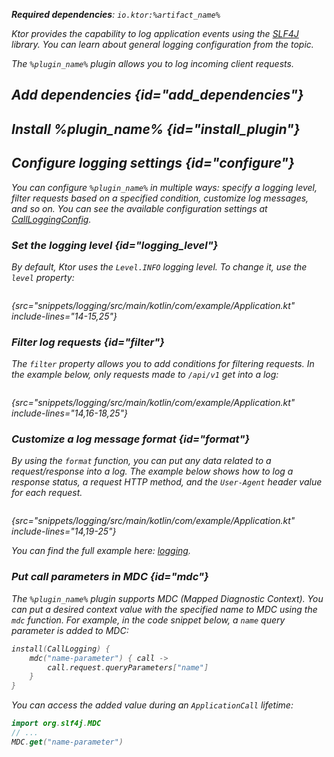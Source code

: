 [//]: # (title: Call logging)

<show-structure for="chapter" depth="2"/>

<var name="plugin_name" value="CallLogging"/>
<var name="package_name" value="io.ktor.server.plugins.callloging"/>
<var name="artifact_name" value="ktor-server-call-logging"/>

<tldr>
<p>
<b>Required dependencies</b>: <code>io.ktor:%artifact_name%</code>
</p>
<var name="example_name" value="logging"/>
<include from="lib.topic" element-id="download_example"/>
<include from="lib.topic" element-id="native_server_not_supported"/>
</tldr>

Ktor provides the capability to log application events using the [SLF4J](http://www.slf4j.org/) library. You can learn about general logging configuration from the [](server-logging.md) topic.

The `%plugin_name%` plugin allows you to log incoming client requests.


## Add dependencies {id="add_dependencies"}

<include from="lib.topic" element-id="add_ktor_artifact_intro"/>
<include from="lib.topic" element-id="add_ktor_artifact"/>


## Install %plugin_name% {id="install_plugin"}

<include from="lib.topic" element-id="install_plugin"/>


## Configure logging settings {id="configure"}
You can configure `%plugin_name%` in multiple ways: specify a logging level, filter requests based on a specified condition, customize log messages, and so on. You can see the available configuration settings at [CallLoggingConfig](https://api.ktor.io/ktor-server/ktor-server-plugins/ktor-server-call-logging/io.ktor.server.plugins.callloging/-call-logging-config/index.html).
### Set the logging level {id="logging_level"}
By default, Ktor uses the `Level.INFO` logging level. To change it, use the `level` property:
```kotlin
```
{src="snippets/logging/src/main/kotlin/com/example/Application.kt" include-lines="14-15,25"}

### Filter log requests {id="filter"}
The `filter` property allows you to add conditions for filtering requests. In the example below, only requests made to `/api/v1` get into a log:
```kotlin
```
{src="snippets/logging/src/main/kotlin/com/example/Application.kt" include-lines="14,16-18,25"}

### Customize a log message format {id="format"}
By using the `format` function, you can put any data related to a request/response into a log. The example below shows how to log a response status, a request HTTP method, and the `User-Agent` header value for each request.

```kotlin
```
{src="snippets/logging/src/main/kotlin/com/example/Application.kt" include-lines="14,19-25"}

You can find the full example here: [logging](https://github.com/ktorio/ktor-documentation/tree/%ktor_version%/codeSnippets/snippets/logging).


### Put call parameters in MDC {id="mdc"}
The `%plugin_name%` plugin supports MDC (Mapped Diagnostic Context). You can put a desired context value with the specified name to MDC using the `mdc` function. For example, in the code snippet below, a `name` query parameter is added to MDC:

```kotlin
install(CallLogging) {
    mdc("name-parameter") { call ->
        call.request.queryParameters["name"]
    }
}
```
You can access the added value during an `ApplicationCall` lifetime:
```kotlin
import org.slf4j.MDC
// ...
MDC.get("name-parameter")
```
